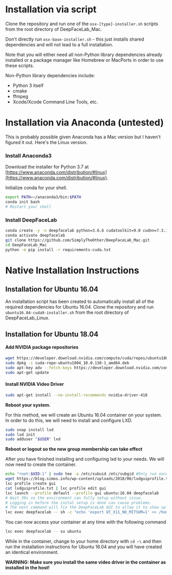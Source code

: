 # Installation via script

Clone the repository and run one of the ``osx-[type]-installer.sh`` scripts from the root directory of DeepFaceLab_Mac.

Don't directly run ``osx-base-installer.sh`` - this just installs shared dependencies and will not lead to a full installation.

Note that you will either need all non-Python library dependencies already installed or a package manager like Homebrew or MacPorts in order to use these scripts.

Non-Python library dependencies include:
* Python 3 itself
* cmake
* ffmpeg
* Xcode/Xcode Command Line Tools, etc.

# Installation via Anaconda (untested)

This is probably possible given Anaconda has a Mac version but I haven't figured it out. Here's the Linux version.

### Install Anaconda3
Download the installer for Python 3.7 at [https://www.anaconda.com/distribution/#linux](https://www.anaconda.com/distribution/#linux). 

Initialize conda for your shell.
```bash
export PATH=~/anaconda3/bin:$PATH
conda init bash
# Restart your shell
```

### Install DeepFaceLab

```bash
conda create -y -n deepfacelab python=3.6.6 cudatoolkit=9.0 cudnn=7.3.1
conda activate deepfacelab
git clone https://github.com/SimplyTheOther/DeepFaceLab_Mac.git
cd DeepFaceLab_Mac
python -m pip install -r requirements-cuda.txt
```

# Native Installation Instructions

## Installation for Ubuntu 16.04

An installation script has been created to automatically install all of the required dependencies for Ubuntu 16.04. Clone the repository and run ``ubuntu16.04-cuda9-installer.sh`` from the root directory of DeepFaceLab_Linux. 

## Installation for Ubuntu 18.04

#### Add NVIDIA package repositories
```bash
wget https://developer.download.nvidia.com/compute/cuda/repos/ubuntu1804/x86_64/cuda-repo-ubuntu1804_10.0.130-1_amd64.deb
sudo dpkg -i cuda-repo-ubuntu1804_10.0.130-1_amd64.deb
sudo apt-key adv --fetch-keys https://developer.download.nvidia.com/compute/cuda/repos/ubuntu1804/x86_64/7fa2af80.pub
sudo apt-get update
```

#### Install NVIDIA Video Driver
```bash
sudo apt-get install --no-install-recommends nvidia-driver-418
```
**Reboot your system.**

For this method, we will create an Ubuntu 16.04 container on your system. In order to do this, we will need to install and configure LXD. 
```bash
sudo snap install lxd
sudo lxd init
sudo adduser "$USER" lxd
```
**Reboot or logout so the new group membership can take effect**

After you have finished installing and configuring lxd to your needs. We will now need to create the container. 

```bash
echo "root:$UID:1" | sudo tee -a /etc/subuid /etc/subgid #Only run once and never again!
wget https://blog.simos.info/wp-content/uploads/2018/06/lxdguiprofile.txt #Thanks to Simos Xenitellis for his GUI LXC profile!
lxc profile create gui
cat lxdguiprofile.txt | lxc profile edit gui
lxc launch --profile default --profile gui ubuntu:16.04 deepfacelab
# Wait 30s so the environment can fully setup without issue.
# Logging in before the inital setup is done can cause problems.
# The next command will fix the DeepFaceLab GUI to allow it to show up correctly.
lxc exec deepfacelab -- sh -c "echo 'export QT_X11_NO_MITSHM=1' >> /home/ubuntu/.bashrc"
```

You can now access your container at any time with the following command
```bash
lxc exec deepfacelab -- su ubuntu
```

While in the container, change to your home directory with ``cd ~\`` and then run the installation instructions for Ubuntu 16.04 and you will have created an identical environment.

**WARNING: Make sure you install the same video driver in the container as installed in the host!**
